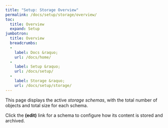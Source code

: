 ```yaml
---
title: "Setup: Storage Overview"
permalink: /docs/setup/storage/overview/
toc:
  title: Overview
  expand: Setup
jumbotron:
  title: Overview
  breadcrumbs:
  - 
    label: Docs &raquo;
    url: /docs/home/
  - 
    label: Setup &raquo;
    url: /docs/setup/
  - 
    label: Storage &raquo;
    url: /docs/setup/storage/
---
```


This page displays the active _storage schemas_, with the total number of objects and total size for each schema.

Click the **(edit)** link for a schema to configure how its content is stored and archived.
